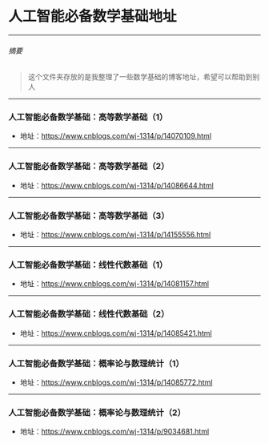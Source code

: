 # 人工智能必备数学基础地址
***
###### 摘要
> 这个文件夹存放的是我整理了一些数学基础的博客地址，希望可以帮助到别人
***
### 人工智能必备数学基础：高等数学基础（1） 
  - 地址：https://www.cnblogs.com/wj-1314/p/14070109.html
***
### 人工智能必备数学基础：高等数学基础（2）
  - 地址：https://www.cnblogs.com/wj-1314/p/14086644.html
***
### 人工智能必备数学基础：高等数学基础（3）
  - 地址：https://www.cnblogs.com/wj-1314/p/14155556.html
***
### 人工智能必备数学基础：线性代数基础（1）
  - 地址：https://www.cnblogs.com/wj-1314/p/14081157.html
***
### 人工智能必备数学基础：线性代数基础（2）
  - 地址：https://www.cnblogs.com/wj-1314/p/14085421.html
***
### 人工智能必备数学基础：概率论与数理统计（1）
  - 地址：https://www.cnblogs.com/wj-1314/p/14085772.html
***
### 人工智能必备数学基础：概率论与数理统计（2）
  - 地址：https://www.cnblogs.com/wj-1314/p/9034681.html
